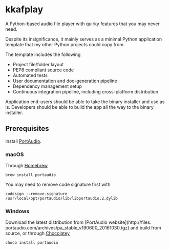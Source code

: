 # kkafplay

A Python-based audio file player with quirky features that you may never need.

Despite its insignificance, it mainly serves as a minimal Python application template that my other Python projects could copy from.

The template includes the following

- Project file/folder layout
- PEP8 compliant source code
- Automated tests
- User documentation and doc-generation pipeline
- Dependency management setup
- Continuous integration pipeline, including cross-platform distribution

Application end-users should be able to take the binary installer and use as is. 
Developers should be able to build the app all the way to the binary installer.

## Prerequisites

Install [PortAudio](http://www.portaudio.com).

### macOS

Through [Homebrew](https://brew.sh),
```shell
brew install portaudio 
```

You may need to remove code signature first with

```shell
codesign --remove-signature /usr/local/opt/portaudio/lib/libportaudio.2.dylib
```

### Windows

Download the latest distribution from [PortAudio website](http://files.
portaudio.com/archives/pa_stable_v190600_20161030.tgz) and build from source,
or through [Chocolatey](https://chocolatey.org)

```shell
choco install portaudio
```
